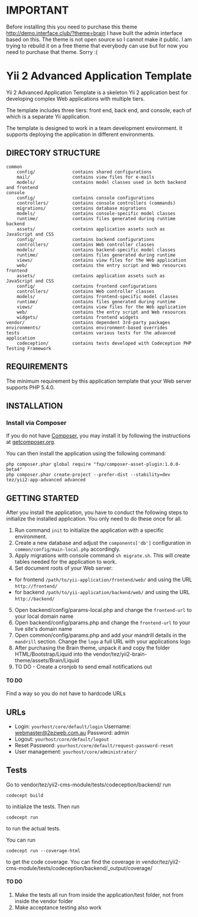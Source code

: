 IMPORTANT
===================================
Before installing this you need to purchase this theme http://demo.interface.club/?theme=brain
I have built the admin interface based on this. The theme is not open source so I cannot make it public.
I am trying to rebuild it on a free theme that everybody can use but for now you need to purchase that theme. Sorry :(


Yii 2 Advanced Application Template
===================================

Yii 2 Advanced Application Template is a skeleton Yii 2 application best for
developing complex Web applications with multiple tiers.

The template includes three tiers: front end, back end, and console, each of which
is a separate Yii application.

The template is designed to work in a team development environment. It supports
deploying the application in different environments.


DIRECTORY STRUCTURE
-------------------

```
common
    config/              contains shared configurations
    mail/                contains view files for e-mails
    models/              contains model classes used in both backend and frontend
console
    config/              contains console configurations
    controllers/         contains console controllers (commands)
    migrations/          contains database migrations
    models/              contains console-specific model classes
    runtime/             contains files generated during runtime
backend
    assets/              contains application assets such as JavaScript and CSS
    config/              contains backend configurations
    controllers/         contains Web controller classes
    models/              contains backend-specific model classes
    runtime/             contains files generated during runtime
    views/               contains view files for the Web application
    web/                 contains the entry script and Web resources
frontend
    assets/              contains application assets such as JavaScript and CSS
    config/              contains frontend configurations
    controllers/         contains Web controller classes
    models/              contains frontend-specific model classes
    runtime/             contains files generated during runtime
    views/               contains view files for the Web application
    web/                 contains the entry script and Web resources
    widgets/             contains frontend widgets
vendor/                  contains dependent 3rd-party packages
environments/            contains environment-based overrides
tests                    contains various tests for the advanced application
    codeception/         contains tests developed with Codeception PHP Testing Framework
```


REQUIREMENTS
------------

The minimum requirement by this application template that your Web server supports PHP 5.4.0.


INSTALLATION
------------

### Install via Composer

If you do not have [Composer](http://getcomposer.org/), you may install it by following the instructions
at [getcomposer.org](http://getcomposer.org/doc/00-intro.md#installation-nix).

You can then install the application using the following command:

~~~
php composer.phar global require "fxp/composer-asset-plugin:1.0.0-beta4"
php composer.phar create-project --prefer-dist --stability=dev tez/yii2-app-advanced advanced
~~~


GETTING STARTED
---------------

After you install the application, you have to conduct the following steps to initialize
the installed application. You only need to do these once for all.

1. Run command `init` to initialize the application with a specific environment.
2. Create a new database and adjust the `components['db']` configuration in `common/config/main-local.php` accordingly.
3. Apply migrations with console command `sh migrate.sh`. This will create tables needed for the application to work.
4. Set document roots of your Web server:

- for frontend `/path/to/yii-application/frontend/web/` and using the URL `http://frontend/`
- for backend `/path/to/yii-application/backend/web/` and using the URL `http://backend/`
5. Open backend/config/params-local.php and change the `frontend-url` to your local domain name
6. Open backend/config/params.php and change the `frontend-url` to your live site's domain name
7. Open common/config/params.php and add your mandrill details in the `mandrill` section. Change the `logo` a full URL with your applications logo
8. After purchasing the Brain theme, unpack it and copy the folder HTML/Bootstrap/Liquid into the vendor/tez/yii2-brain-theme/assets/Brain/Liquid
9. TO DO - Create a cronjob to send email notifications out

#### TO DO

Find a way so you do not have to hardcode URLs

## URLs

* Login: `yourhost/core/default/login`
Username: webmaster@2ezweb.com.au
Password: admin
* Logout: `yourhost/core/default/logout`
* Reset Password: `yourhost/core/default/request-password-reset`
* User management: `yourhost/core/administrator/`

## Tests
Go to vendor/tez/yii2-cms-module/tests/codeception/backend/
run

```codecept build```

to initialize the tests. Then run

```codecept run```

to run the actual tests.

You can run

```codecept run --coverage-html```

to get the code coverage. You can find the coverage in vendor/tez/yii2-cms-module/tests/codeception/backend/_output/coverage/

#### TO DO
1) Make the tests all run from inside the application/test folder, not from inside the vendor folder
2) Make acceptance testing also work